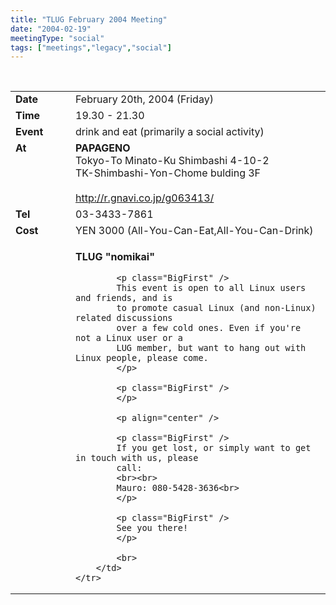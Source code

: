 ```yaml
---
title: "TLUG February 2004 Meeting"
date: "2004-02-19"
meetingType: "social"
tags: ["meetings","legacy","social"]
---
```


<br>

<table border="0" width="90%" cellpadding="1" cellspacing="1" />
	<tr />
		<td width="80" valign="top" /><b>Date</b></td>
		<td>February 20th, 2004 (Friday)<br></td>
	</tr>
	<tr />
		<td width="80" valign="top" /><b>Time</b></td>
		<td>19.30 - 21.30<br></td>
	</tr>
	<tr />
		<td width="80" valign="top" /><b>Event</b></td>
		<td>drink and eat (primarily a social activity)<br></td>
	</tr>
	<tr />
		<td width="80" valign="top" /><b>At</b></td>
		<td>
			<b>PAPAGENO</b><br>
			Tokyo-To Minato-Ku Shimbashi 4-10-2<br>
			TK-Shimbashi-Yon-Chome bulding 3F<br>
			<br>
			<a href="http://r.gnavi.co.jp/g063413/" target="_blank">
			http://r.gnavi.co.jp/g063413/
			</a><br>
		</td>
	</tr>
	<tr />
		<td width="80" valign="top" /><b>Tel</b></td>
		<td>03-3433-7861</td>
	</tr>
	<tr />
		<td width="80" valign="top" /><b>Cost</b></td>
		<td>YEN 3000 (All-You-Can-Eat,All-You-Can-Drink)</td>
	</tr>
	<tr />
		<td width="80" valign="top" />&nbsp;</td>
		<td>
			<p>
			<b>TLUG "nomikai"</b>
			</p>

			<p class="BigFirst" />
			This event is open to all Linux users and friends, and is
			to promote casual Linux (and non-Linux) related discussions
			over a few cold ones. Even if you're not a Linux user or a
			LUG member, but want to hang out with Linux people, please come.
			</p>

			<p class="BigFirst" />
			</p>
			
			<p align="center" />

			<p class="BigFirst" />
			If you get lost, or simply want to get in touch with us, please
			call:
			<br><br>
			Mauro: 080-5428-3636<br>
			</p>

			<p class="BigFirst" />
			See you there!
			</p>

			<br>
		</td>
	</tr>


</table>
<br>
